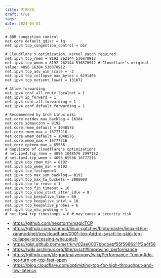 ```yaml
---
title: 内核优化
draft: true
tags: 
date: 2024-04-01
---
```


```shell
# BBR congestion control
net.core.default_qdisc = fq
net.ipv4.tcp_congestion_control = bbr

# Cloudflare's optimization, kernel patch required
net.ipv4.tcp_rmem = 8192 262144 536870912
net.ipv4.tcp_wmem = 8192 262144 536870912 # Cloudflare's original value: 4096 16384 536870912
net.ipv4.tcp_adv_win_scale = -2
net.ipv4.tcp_collapse_max_bytes = 6291456
net.ipv4.tcp_notsent_lowat = 131072

# Allow forwarding
net.ipv4.conf.all.route_localnet = 1
net.ipv4.ip_forward = 1
net.ipv4.conf.all.forwarding = 1
net.ipv4.conf.default.forwarding = 1

# Recommended by Arch Linux wiki
net.core.netdev_max_backlog = 16384
net.core.somaxconn = 8192
net.core.rmem_default = 1048576
net.core.rmem_max = 16777216
net.core.wmem_default = 1048576
net.core.wmem_max = 16777216
net.core.optmem_max = 65536
# duplicate of cloudflare's optimizations
# net.ipv4.tcp_rmem = 4096 1048576 2097152 
# net.ipv4.tcp_wmem = 4096 65536 16777216
net.ipv4.udp_rmem_min = 8192
net.ipv4.udp_wmem_min = 8192
net.ipv4.tcp_fastopen=3
net.ipv4.tcp_max_syn_backlog = 8192
net.ipv4.tcp_max_tw_buckets = 2000000
net.ipv4.tcp_tw_reuse = 1
net.ipv4.tcp_fin_timeout = 10
net.ipv4.tcp_slow_start_after_idle = 0
net.ipv4.tcp_keepalive_time = 60
net.ipv4.tcp_keepalive_intvl = 10
net.ipv4.tcp_keepalive_probes = 6
net.ipv4.tcp_mtu_probing = 1
# net.ipv4.tcp_timestamps = 0 # may cause a security risk
```

- https://github.com/nexstorm/magicTCP
- https://github.com/xanmod/linux-patches/blob/master/linux-6.6.y-xanmod/net/tcp/cloudflare/0001-tcp-Add-a-sysctl-to-skip-tcp-collapse-processing-whe.patch
- https://gist.github.com/merrkry/02ae0007bbcbebf55f5986211f2a4f58
- https://wiki.archlinux.org/title/sysctl#Improving_performance
- https://github.com/klzgrad/naiveproxy/wiki/Performance-Tuning#do-not-turn-on-tcp-fast-open
- https://blog.cloudflare.com/optimizing-tcp-for-high-throughput-and-low-latency